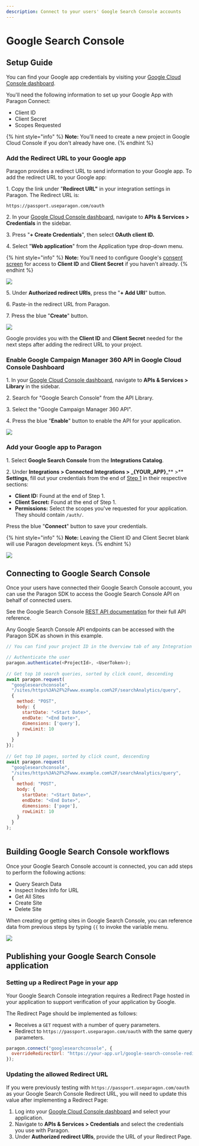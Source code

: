 ```yaml
---
description: Connect to your users' Google Search Console accounts
---
```


# Google Search Console

## Setup Guide

You can find your Google app credentials by visiting your [Google Cloud Console dashboard](https://console.cloud.google.com/projectselector2/home/dashboard?supportedpurview=project).&#x20;

You'll need the following information to set up your Google App with Paragon Connect:

* Client ID
* Client Secret
* Scopes Requested

{% hint style="info" %}
**Note:** You'll need to create a new project in Google Cloud Console if you don't already have one.
{% endhint %}

### Add the Redirect URL to your Google app

Paragon provides a redirect URL to send information to your Google app. To add the redirect URL to your Google app:

1\. Copy the link under "**Redirect URL"** in your integration settings in Paragon. The Redirect URL is:

```
https://passport.useparagon.com/oauth
```

2\. In your [Google Cloud Console dashboard](https://console.cloud.google.com/projectselector2/home/dashboard?supportedpurview=project), navigate to **APIs & Services > Credentials** in the sidebar.

3\. Press "**+ Create Credentials**", then select **OAuth client ID.**

4\. Select "**Web application**" from the Application type drop-down menu.

{% hint style="info" %}
**Note:** You'll need to configure Google's [consent screen](https://console.developers.google.com/apis/credentials) for access to **Client ID** and **Client Secret** if you haven't already.
{% endhint %}

![](<../../.gitbook/assets/Selecting Web Application in Google OAuth.png>)

5\. Under **Authorized redirect URIs**, press the "**+ Add URI**" button.

6\. Paste-in the redirect URL from Paragon.

7\. Press the blue "**Create**" button.

![](<../../.gitbook/assets/Connect - Adding Google redirect URI for OAuth.gif>)

Google provides you with the **Client ID** and **Client Secret** needed for the next steps after adding the redirect URL to your project.

### Enable Google Campaign Manager 360 API in Google Cloud Console Dashboard

1\. In your [Google Cloud Console dashboard](https://console.cloud.google.com/projectselector2/home/dashboard?supportedpurview=project), navigate to **APIs & Services > Library** in the sidebar.

2\. Search for "Google Search Console" from the API Library.

3\. Select the "Google Campaign Manager 360 API".

4\. Press the blue "**Enable**" button to enable the API for your application.

![](<../../.gitbook/assets/Google Search Console in Google Cloud Platform.png>)

### Add your Google app to Paragon

1\. Select **Google Search Console** from the **Integrations Catalog**.

2\. Under **Integrations > Connected Integrations > **_**{YOUR\_APP}**_** >** **Settings**, fill out your credentials from the end of [Step 1](google-sheets.md#1-add-the-redirect-url-to-your-google-app) in their respective sections:

* **Client ID:** Found at the end of Step 1.
* **Client Secret:** Found at the end of Step 1.
* **Permissions:** Select the scopes you've requested for your application. They should contain `/auth/`.&#x20;

Press the blue "**Connect**" button to save your credentials.

{% hint style="info" %}
**Note:** Leaving the Client ID and Client Secret blank will use Paragon development keys.
{% endhint %}

![](<../../.gitbook/assets/Connecting a new Google app to Paragon Connect.png>)

## Connecting to Google Search Console

Once your users have connected their Google Search Console account, you can use the Paragon SDK to access the Google Search Console API on behalf of connected users.

See the Google Search Console [REST API documentation](https://developers.google.com/webmaster-tools/v1/api\_reference\_index) for their full API reference.

Any Google Search Console API endpoints can be accessed with the Paragon SDK as shown in this example.

```javascript
// You can find your project ID in the Overview tab of any Integration

// Authenticate the user
paragon.authenticate(<ProjectId>, <UserToken>);
            
// Get top 10 search queries, sorted by click count, descending
await paragon.request(
  "googlesearchconsole",
  "/sites/https%3A%2F%2Fwww.example.com%2F/searchAnalytics/query",
  {
    method: "POST",
    body: {
      startDate: "<Start Date>",
      endDate: "<End Date>",
      dimensions: ['query'],
      rowLimit: 10
    }
  }
});
  
// Get top 10 pages, sorted by click count, descending
await paragon.request(
  "googlesearchconsole",
  "/sites/https%3A%2F%2Fwww.example.com%2F/searchAnalytics/query",
  {
    method: "POST",
    body: {
      startDate: "<Start Date>",
      endDate: "<End Date>",
      dimensions: ['page'],
      rowLimit: 10
    }
  }
);
  
```

## **Building Google Search Console workflows**

Once your Google Search Console account is connected, you can add steps to perform the following actions:

* Query Search Data
* Inspect Index Info for URL
* Get All Sites
* Create Site
* Delete Site

When creating or getting sites in Google Search Console, you can reference data from previous steps by typing `{{` to invoke the variable menu.

![](<../../.gitbook/assets/Creating a Google Search Console workflow in Paragon Connect.png>)

## Publishing your Google Search Console application

### Setting up a Redirect Page in your app <a href="#setting-up-a-redirect-page-in-your-app" id="setting-up-a-redirect-page-in-your-app"></a>

Your Google Search Console integration requires a Redirect Page hosted in your application to support verification of your application by Google.

The Redirect Page should be implemented as follows:

* Receives a `GET` request with a number of query parameters.
* Redirect to `https://passport.useparagon.com/oauth` with the same query parameters.

```javascript
paragon.connect("googlesearchconsole", {
  overrideRedirectUrl: "https://your-app.url/google-search-console-redirect"
});
```

### Updating the allowed Redirect URL <a href="#updating-the-allowed-redirect-url" id="updating-the-allowed-redirect-url"></a>

If you were previously testing with `https://passport.useparagon.com/oauth` as your Google Search Console Redirect URL, you will need to update this value after implementing a Redirect Page:

1. Log into your [Google Cloud Console dashboard](https://console.cloud.google.com/projectselector2/home/dashboard?supportedpurview=project) and select your application.
2. Navigate to **APIs & Services > Credentials** and select the credentials you use with Paragon.
3. Under **Authorized redirect URIs**, provide the URL of your Redirect Page.
